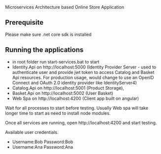 Microservices Architecture based Online Store Application

## Prerequisite
Please make sure .net core sdk is installed

## Running the applications
- in root folder run start-services.bat to start 
- Identity.Api on http://localhost:5000 (Identity Provider Server - used to authenticate user and provide jwt token to access Catalog and Basket Api resources. For production usage, would change to use an OpenID Connect and OAuth 2.0 identity provider like IdentityServer4)
- Catalog.Api on http://localhost:5001 (Product Storage), 
- Basket.Api on http://localhost:5002  (User Basket)
- Web Spa on http://localhost:4200 (Client app built on angular)

Wait for all processes to start before testing. Usually Web spa will take longer time to start as need to install node modules.

Once all services are running, open http://localhost:4200 and start testing.

Available user credentials.
- Username:Bob Password:Bob
- Username:Ana Password:Ana
